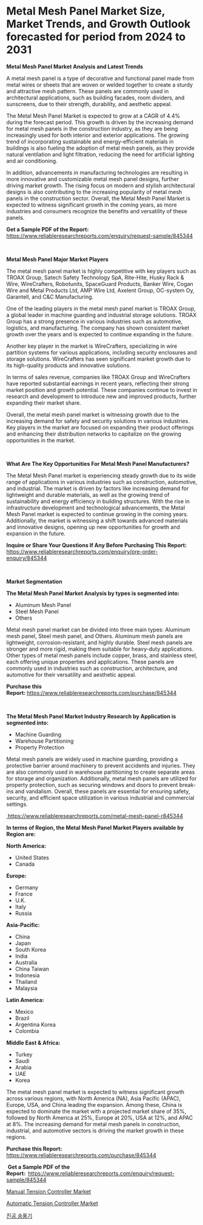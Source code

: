 <p><h1>Metal Mesh Panel Market Size, Market Trends, and Growth Outlook forecasted for period from 2024 to 2031</h1></p><p><strong>Metal Mesh Panel Market Analysis and Latest Trends</strong></p>
<p><p>A metal mesh panel is a type of decorative and functional panel made from metal wires or sheets that are woven or welded together to create a sturdy and attractive mesh pattern. These panels are commonly used in architectural applications, such as building facades, room dividers, and sunscreens, due to their strength, durability, and aesthetic appeal.</p><p>The Metal Mesh Panel Market is expected to grow at a CAGR of 4.4% during the forecast period. This growth is driven by the increasing demand for metal mesh panels in the construction industry, as they are being increasingly used for both interior and exterior applications. The growing trend of incorporating sustainable and energy-efficient materials in buildings is also fueling the adoption of metal mesh panels, as they provide natural ventilation and light filtration, reducing the need for artificial lighting and air conditioning.</p><p>In addition, advancements in manufacturing technologies are resulting in more innovative and customizable metal mesh panel designs, further driving market growth. The rising focus on modern and stylish architectural designs is also contributing to the increasing popularity of metal mesh panels in the construction sector. Overall, the Metal Mesh Panel Market is expected to witness significant growth in the coming years, as more industries and consumers recognize the benefits and versatility of these panels.</p></p>
<p><strong>Get a Sample PDF of the Report:&nbsp;</strong> <a href="https://www.reliableresearchreports.com/enquiry/request-sample/845344">https://www.reliableresearchreports.com/enquiry/request-sample/845344</a></p>
<p>&nbsp;</p>
<p><strong>Metal Mesh Panel Major Market Players</strong></p>
<p><p>The metal mesh panel market is highly competitive with key players such as TROAX Group, Satech Safety Technology SpA, Rite-Hite, Husky Rack & Wire, WireCrafters, Robotunits, SpaceGuard Products, Banker Wire, Cogan Wire and Metal Products Ltd, AMP Wire Ltd, Axelent Group, OC-system Oy, Garantell, and C&C Manufacturing.</p><p>One of the leading players in the metal mesh panel market is TROAX Group, a global leader in machine guarding and industrial storage solutions. TROAX Group has a strong presence in various industries such as automotive, logistics, and manufacturing. The company has shown consistent market growth over the years and is expected to continue expanding in the future.</p><p>Another key player in the market is WireCrafters, specializing in wire partition systems for various applications, including security enclosures and storage solutions. WireCrafters has seen significant market growth due to its high-quality products and innovative solutions.</p><p>In terms of sales revenue, companies like TROAX Group and WireCrafters have reported substantial earnings in recent years, reflecting their strong market position and growth potential. These companies continue to invest in research and development to introduce new and improved products, further expanding their market share.</p><p>Overall, the metal mesh panel market is witnessing growth due to the increasing demand for safety and security solutions in various industries. Key players in the market are focused on expanding their product offerings and enhancing their distribution networks to capitalize on the growing opportunities in the market.</p></p>
<p>&nbsp;</p>
<p><strong>What Are The Key Opportunities For Metal Mesh Panel Manufacturers?</strong></p>
<p><p>The Metal Mesh Panel market is experiencing steady growth due to its wide range of applications in various industries such as construction, automotive, and industrial. The market is driven by factors like increasing demand for lightweight and durable materials, as well as the growing trend of sustainability and energy efficiency in building structures. With the rise in infrastructure development and technological advancements, the Metal Mesh Panel market is expected to continue growing in the coming years. Additionally, the market is witnessing a shift towards advanced materials and innovative designs, opening up new opportunities for growth and expansion in the future.</p></p>
<p><strong>Inquire or Share Your Questions If Any Before Purchasing This Report:</strong> <a href="https://www.reliableresearchreports.com/enquiry/pre-order-enquiry/845344">https://www.reliableresearchreports.com/enquiry/pre-order-enquiry/845344</a></p>
<p>&nbsp;</p>
<p><strong>Market Segmentation</strong></p>
<p><strong>The Metal Mesh Panel Market Analysis by types is segmented into:</strong></p>
<p><ul><li>Aluminum Mesh Panel</li><li>Steel Mesh Panel</li><li>Others</li></ul></p>
<p><p>Metal mesh panel market can be divided into three main types: Aluminum mesh panel, Steel mesh panel, and Others. Aluminum mesh panels are lightweight, corrosion-resistant, and highly durable. Steel mesh panels are stronger and more rigid, making them suitable for heavy-duty applications. Other types of metal mesh panels include copper, brass, and stainless steel, each offering unique properties and applications. These panels are commonly used in industries such as construction, architecture, and automotive for their versatility and aesthetic appeal.</p></p>
<p><strong>Purchase this Report:&nbsp;</strong><a href="https://www.reliableresearchreports.com/purchase/845344">https://www.reliableresearchreports.com/purchase/845344</a></p>
<p>&nbsp;</p>
<p><strong>The Metal Mesh Panel Market Industry Research by Application is segmented into:</strong></p>
<p><ul><li>Machine Guarding</li><li>Warehouse Partitioning</li><li>Property Protection</li></ul></p>
<p><p>Metal mesh panels are widely used in machine guarding, providing a protective barrier around machinery to prevent accidents and injuries. They are also commonly used in warehouse partitioning to create separate areas for storage and organization. Additionally, metal mesh panels are utilized for property protection, such as securing windows and doors to prevent break-ins and vandalism. Overall, these panels are essential for ensuring safety, security, and efficient space utilization in various industrial and commercial settings.</p></p>
<p><a href="https://www.reliableresearchreports.com/metal-mesh-panel-r845344">&nbsp;https://www.reliableresearchreports.com/metal-mesh-panel-r845344</a></p>
<p><strong>In terms of Region, the Metal Mesh Panel Market Players available by Region are:</strong></p>
<p>
    <p> <strong> North America: </strong>
        <ul>
            <li>United States</li>
            <li>Canada</li>
        </ul>
        </p> 
    <p> <strong> Europe: </strong>
        <ul>
            <li>Germany</li>
            <li>France</li>
            <li>U.K.</li>
            <li>Italy</li>
            <li>Russia</li>
        </ul>
        </p> 
    <p> <strong> Asia-Pacific: </strong>
        <ul>
            <li>China</li>
            <li>Japan</li>
            <li>South Korea</li>
            <li>India</li>
            <li>Australia</li>
            <li>China Taiwan</li>
            <li>Indonesia</li>
            <li>Thailand</li>
            <li>Malaysia</li>
        </ul>
        </p> 
    <p> <strong> Latin America: </strong>
        <ul>
            <li>Mexico</li>
            <li>Brazil</li>
            <li>Argentina Korea</li>
            <li>Colombia</li>
        </ul>
        </p> 
    <p> <strong> Middle East & Africa: </strong>
        <ul>
            <li>Turkey</li>
            <li>Saudi</li>
            <li>Arabia</li>
            <li>UAE</li>
            <li>Korea</li>
        </ul>
    </p>
    </p>
<p><p>The metal mesh panel market is expected to witness significant growth across various regions, with North America (NA), Asia Pacific (APAC), Europe, USA, and China leading the expansion. Among these, China is expected to dominate the market with a projected market share of 35%, followed by North America at 25%, Europe at 20%, USA at 12%, and APAC at 8%. The increasing demand for metal mesh panels in construction, industrial, and automotive sectors is driving the market growth in these regions.</p></p>
<p><strong>Purchase this Report: </strong><a href="https://www.reliableresearchreports.com/purchase/845344">https://www.reliableresearchreports.com/purchase/845344</a></p>
<p>&nbsp;<strong>Get a Sample PDF of the Report:&nbsp;&nbsp;</strong><a href="https://www.reliableresearchreports.com/enquiry/request-sample/845344">https://www.reliableresearchreports.com/enquiry/request-sample/845344</a></p>
<p><strong></strong></p>
<p><p><a href="https://github.com/jodemen/Market-Research-Report-List-2/blob/main/manual-tension-controller-market.md">Manual Tension Controller Market</a></p><p><a href="https://github.com/Sarissaschmalingtr6fz2739/Market-Research-Report-List-2/blob/main/automatic-tension-controller-market.md">Automatic Tension Controller Market</a></p><p><a href="https://github.com/wallacBahrtyinger567686/Market-Research-Report-List-1/blob/main/144982526551.md">진공 송풍기</a></p></p>